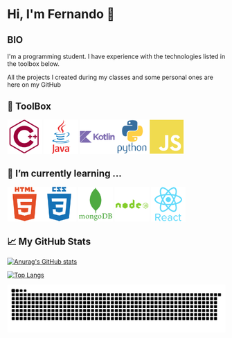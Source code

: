 # Hi, I'm Fernando 👋

## BIO

I'm a programming student. I have experience with the technologies listed in the toolbox below.

All the projects I created during my classes and some personal ones are here on my GitHub


## 🧰 ToolBox

<img src='https://github.com/devicons/devicon/blob/master/icons/cplusplus/cplusplus-line.svg' title="C++" width="80" height="80"> <img src='https://github.com/devicons/devicon/blob/master/icons/java/java-original-wordmark.svg' title="JAVA" width="80" height="80"> <img src='https://github.com/devicons/devicon/blob/master/icons/kotlin/kotlin-plain-wordmark.svg' title="Kotlin" width="80" height="80"><img src='https://github.com/devicons/devicon/blob/master/icons/python/python-original-wordmark.svg' title="Python" width="80" height="80"><img src='https://github.com/devicons/devicon/blob/master/icons/javascript/javascript-plain.svg' title="JavaScript" width="80" height="80"> 


## 🌱 I’m currently learning ...

<img src='https://github.com/devicons/devicon/blob/master/icons/html5/html5-plain-wordmark.svg' title="HTML" width="80" height="80"><img src='https://github.com/devicons/devicon/blob/master/icons/css3/css3-plain-wordmark.svg' title="CSS" width="80" height="80"> <img src='https://github.com/devicons/devicon/blob/master/icons/mongodb/mongodb-plain-wordmark.svg' title="Mongo" width="80" height="80"> <img src='https://github.com/devicons/devicon/blob/master/icons/nodejs/nodejs-plain-wordmark.svg' title="NodeJs" width="80" height="80"> <img src='https://github.com/devicons/devicon/blob/master/icons/react/react-original-wordmark.svg' title="React" width="80" height="80"> 


## &#x1f4c8; My GitHub Stats

[![Anurag's GitHub stats](https://github-readme-stats.vercel.app/api?username=favanso&count_private=true&show_icons=true&theme=vue&hide=contribs,issues)](https://github.com/anuraghazra/github-readme-stats)

[![Top Langs](https://github-readme-stats.vercel.app/api/top-langs/?username=favanso&layout=compact)](https://github.com/anuraghazra/github-readme-stats)

 ![Snake animation](https://github.com/favanso/favanso/blob/output/github-contribution-grid-snake.svg)

<!--
**favanso/favanso** is a ✨ _special_ ✨ repository because its `README.md` (this file) appears on your GitHub profile.

Here are some ideas to get you started:

- 🔭 I’m currently working on ...
- 🌱 I’m currently learning ...
- 👯 I’m looking to collaborate on ... on open source projects.
- 🤔 I’m looking for help with ...
- 💬 Ask me about ...
- 📫 How to reach me: ...
- 😄 Pronouns: ...
- ⚡ Fun fact: ...
-->
